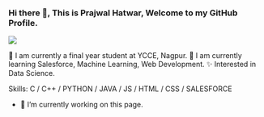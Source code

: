 ### Hi there 👋, This is Prajwal Hatwar, Welcome to my GitHub Profile.
![](https://media0.giphy.com/media/qgQUggAC3Pfv687qPC/giphy.gif)

🏫 I am currently a final year student at YCCE, Nagpur. 
🌱 I am currently learning Salesforce, Machine Learning, Web Development. 
✨ Interested in Data Science. 

Skills: C / C++ /  PYTHON / JAVA / JS / HTML / CSS / SALESFORCE

- 🔭 I’m currently working on this page. 




